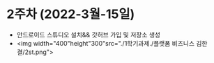  # 2주차 (2022-3월-15일)
  - 안드로이드 스튜디오 설치&& 갓허브 가입 및 저장소 생성
   - <img width="400"height"300"src="./1학기과제./플랫폼 비즈니스 김한결/2st.png"></img>
